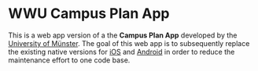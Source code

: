 # WWU Campus Plan App 

This is a web app version of a the **Campus Plan App** developed by the [University of Münster](http://www.uni-muenster.de/). The goal of this web app is to subsequently replace the existing native versions for [iOS](http://itunes.apple.com/de/app/wwu-campus-plan/id474030032?mt=8) and [Android](https://play.google.com/store/apps/details?id=ifgi.android) in order to reduce the maintenance effort to one code base.